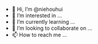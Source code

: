 - 👋 Hi, I’m @niehouhui
- 👀 I’m interested in ...
- 🌱 I’m currently learning ...
- 💞️ I’m looking to collaborate on ...
- 📫 How to reach me ...

<!---
niehouhui/niehouhui is a ✨ special ✨ repository because its `README.md` (this file) appears on your GitHub profile.
You can click the Preview link to take a look at your changes.
--->
